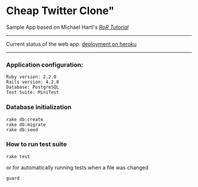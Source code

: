 # Cheap Twitter Clone"

Sample App based on Michael Hartl's [*RoR Tutorial*](http://railstutorial.org/)


*************
Current status of the web app: [deployment on heroku](https://agile-plains-7113.herokuapp.com/)

*************

### Application configuration:

```
Ruby version: 2.2.0
Rails version: 4.2.0
Database: PostgreSQL
Test Suite: MiniTest
```

### Database initialization

```
rake db:create
rake db:migrate
rake db:seed
```

### How to run test suite

```
rake test
```
or for automatically running tests when a file was changed
```
guard
```

